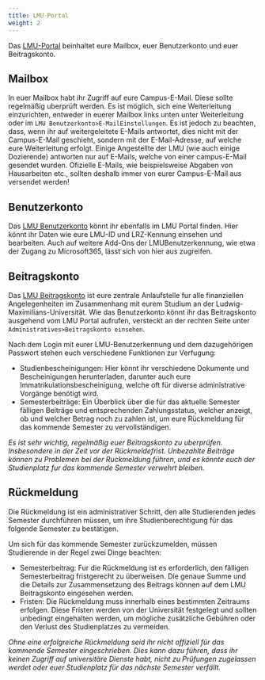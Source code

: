 ```yaml
---
title: LMU Portal
weight: 2
---
```


Das [LMU-Portal](https://www.portal.uni-muenchen.de/) beinhaltet eure Mailbox, euer Benutzerkonto und euer Beitragskonto.


## Mailbox
In euer Mailbox habt ihr Zugriff auf eure Campus-E-Mail. Diese sollte regelmäßig uberprüft werden. Es ist möglich, sich eine Weiterleitung einzurichten, entweder in euerer Mailbox links unten unter Weiterleitung oder im `LMU Benutzerkonto>E-MailEinstellungen`. Es ist jedoch zu beachten, dass, wenn ihr auf  weitergeleitete E-Mails antwortet, dies nicht mit der Campus-E-Mail geschieht, sondern mit der E-Mail-Adresse, auf welche eure Weiterleitung erfolgt. Einige Angestellte der LMU (wie auch einige Dozierende) antworten nur auf E-Mails, welche von einer campus-E-Mail gesendet wurden. Ofizielle E-Mails, wie beispielsweise Abgaben von Hausarbeiten etc., sollten deshalb immer von eurer Campus-E-Mail aus versendet werden!


## Benutzerkonto
Das [LMU Benutzerkonto](https://www.portal.uni-muenchen.de/benutzerkonto/index.html#!/) könnt ihr ebenfalls im LMU Portal finden. Hier könnt ihr Daten wie eure LMU-ID und LRZ-Kennung einsehen und bearbeiten. Auch auf weitere Add-Ons der LMUBenutzerkennung, wie etwa der Zugang zu Microsoft365, lässt sich von hier aus zugreifen.


## Beitragskonto
Das [LMU Beitragskonto](https://qissos.verwaltung.uni-muenchen.de/qisserversos) ist eure zentrale Anlaufstelle fur alle finanziellen Angelegenheiten im Zusammenhang mit eurem Studium an der Ludwig-Maximilians-Universität. Wie das Benutzerkonto könnt ihr das Beitragskonto ausgehend vom LMU Portal aufrufen, versteckt an der rechten Seite unter `Administratives>Beitragskonto einsehen`.

Nach dem Login mit eurer LMU-Benutzerkennung und dem dazugehörigen Passwort stehen euch verschiedene  Funktionen zur Verfugung:
- Studienbescheinigungen: Hier könnt ihr verschiedene Dokumente und Bescheinigungen herunterladen, darunter auch eure Immatrikulationsbescheinigung, welche oft für diverse administrative Vorgänge benötigt wird.
- Semesterbeiträge: Ein Überblick über die für das aktuelle Semester fälligen Beiträge und entsprechenden Zahlungsstatus, welcher anzeigt, ob und welcher Betrag noch zu zahlen ist, um eure Rückmeldung für das kommende Semester zu vervollständigen.

_Es ist sehr wichtig, regelmäßig euer Beitragskonto zu uberprüfen. Insbesondere in der Zeit vor der Rückmeldefrist. Unbezahlte Beiträge können zu Problemen bei der Ruckmeldung führen, und es könnte euch der Studienplatz fur das kommende Semester verwehrt bleiben._


## Rückmeldung
Die Rückmeldung ist ein administrativer Schritt, den alle Studierenden jedes Semester durchführen müssen, um ihre Studienberechtigung für das folgende Semester zu bestätigen.


Um sich für das kommende Semester zurückzumelden, müssen Studierende in der Regel zwei Dinge beachten:
- Semesterbeitrag: Fur die Rückmeldung ist es erforderlich, den fälligen Semesterbeitrag fristgerecht zu überweisen. Die genaue Summe und die Details zur Zusammensetzung des Beitrags können auf dem LMU Beitragskonto eingesehen werden.
- Fristen: Die Rückmeldung muss innerhalb eines bestimmten Zeitraums erfolgen. Diese Fristen werden von der Universität festgelegt und sollten unbedingt eingehalten werden, um mögliche zusätzliche Gebühren oder den Verlust des Studienplatzes zu vermeiden.


_Ohne eine erfolgreiche Rückmeldung seid ihr nicht offiziell für das kommende Semester eingeschrieben. Dies kann dazu führen, dass ihr keinen Zugriff auf universitäre Dienste habt, nicht zu Prüfungen zugelassen  werdet oder euer Studienplatz für das nächste Semester verfällt._